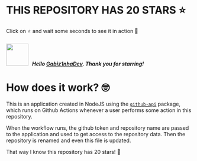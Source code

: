 # THIS REPOSITORY HAS 20 STARS :star:
Click on :star: and wait some seconds to see it in action :star_struck:

##### <img width="60" src="https://avatars.githubusercontent.com/u/151001795?v=4"/> &nbsp; Hello [Gabiz1nhaDev](https://github.com/Gabiz1nhaDev). Thank you for starring! 

# How does it work? :nerd_face:

This is an application created in NodeJS using the [`github-api`](https://www.npmjs.com/package/github-api) package, which runs on Github Actions whenever a user performs some action in this repository.
<br/>

When the workflow runs, the github token and repository name are passed to the application and used to get access to the repository data. Then the repository is renamed and even this file is updated.
<br/>

That way I know this repository has 20 stars! :monocle_face:
